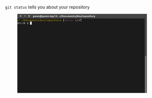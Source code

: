 `git status` tells you about your repository

<figure class="toggle-figure">
    <span class="toggle-figure__button"></span>
    <img class="toggle-figure__figure" alt="git status" src="img/gif/git-status-hello-world.gif"/>
</figure>
